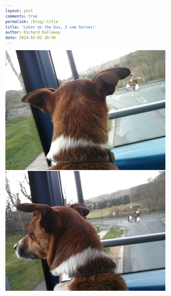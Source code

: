 ```yaml
---
layout: post
comments: true
permalink: /blog/:title
title: 'Later on the bus, I saw horses!'
author: Richard Dallaway
date: 2014-02-02 20:56
---
```


<div><a href="/media/tp_2014-02-02_14_05_08.jpg"><img src="/media/tp_thumb_2014-02-02_14_05_08.jpg" width="500" height="375"/></a></div><div><a href="/media/tp_2014-02-02_14_05_02.jpg"><img src="/media/tp_thumb_2014-02-02_14_05_02.jpg" width="500" height="375"/></a></div>

   
      
